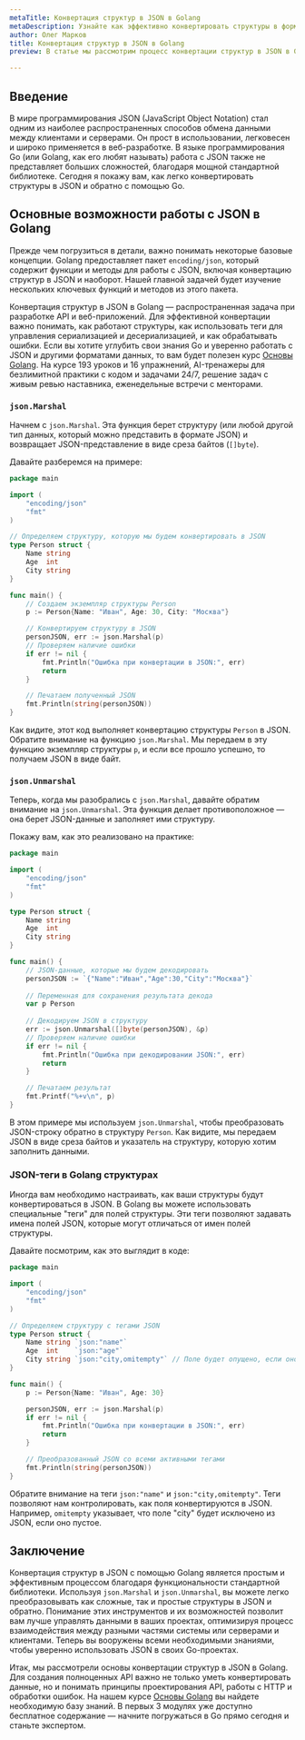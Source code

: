 ```yaml
---
metaTitle: Конвертация структур в JSON в Golang
metaDescription: Узнайте как эффективно конвертировать структуры в формате JSON в языке программирования Golang используя стандартную библиотеку и её возможности
author: Олег Марков
title: Конвертация структур в JSON в Golang
preview: В статье мы рассмотрим процесс конвертации структур в JSON в Golang используя стандартную библиотеку и проиллюстрируем возможности этой функции примерами кода которые помогут вам сориентироваться в практике

---
```


## Введение

В мире программирования JSON (JavaScript Object Notation) стал одним из наиболее распространенных способов обмена данными между клиентами и серверами. Он прост в использовании, легковесен и широко применяется в веб-разработке. В языке программирования Go (или Golang, как его любят называть) работа с JSON также не представляет больших сложностей, благодаря мощной стандартной библиотеке. Сегодня я покажу вам, как легко конвертировать структуры в JSON и обратно с помощью Go.

## Основные возможности работы с JSON в Golang

Прежде чем погрузиться в детали, важно понимать некоторые базовые концепции. Golang предоставляет пакет `encoding/json`, который содержит функции и методы для работы с JSON, включая конвертацию структур в JSON и наоборот. Нашей главной задачей будет изучение нескольких ключевых функций и методов из этого пакета.

Конвертация структур в JSON в Golang — распространенная задача при разработке API и веб-приложений. Для эффективной конвертации важно понимать, как работают структуры, как использовать теги для управления сериализацией и десериализацией, и как обрабатывать ошибки. Если вы хотите углубить свои знания Go и уверенно работать с JSON и другими форматами данных, то вам будет полезен курс [Основы Golang](https://purpleschool.ru/course/go-basics?utm_source=knowledgebase&utm_medium=text&utm_campaign=konvertatsiya-struktur-v-json-v-golang). На курсе 193 уроков и 16 упражнений, AI-тренажеры для безлимитной практики с кодом и задачами 24/7, решение задач с живым ревью наставника, еженедельные встречи с менторами.

### `json.Marshal`

Начнем с `json.Marshal`. Эта функция берет структуру (или любой другой тип данных, который можно представить в формате JSON) и возвращает JSON-представление в виде среза байтов (`[]byte`).

Давайте разберемся на примере:

```go
package main

import (
    "encoding/json"
    "fmt"
)

// Определяем структуру, которую мы будем конвертировать в JSON
type Person struct {
    Name string
    Age  int
    City string
}

func main() {
    // Создаем экземпляр структуры Person
    p := Person{Name: "Иван", Age: 30, City: "Москва"}

    // Конвертируем структуру в JSON
    personJSON, err := json.Marshal(p)
    // Проверяем наличие ошибки
    if err != nil {
        fmt.Println("Ошибка при конвертации в JSON:", err)
        return
    }

    // Печатаем полученный JSON
    fmt.Println(string(personJSON))
}
```

Как видите, этот код выполняет конвертацию структуры `Person` в JSON. Обратите внимание на функцию `json.Marshal`. Мы передаем в эту функцию экземпляр структуры `p`, и если все прошло успешно, то получаем JSON в виде байт.

### `json.Unmarshal`

Теперь, когда мы разобрались с `json.Marshal`, давайте обратим внимание на `json.Unmarshal`. Эта функция делает противоположное — она берет JSON-данные и заполняет ими структуру.

Покажу вам, как это реализовано на практике:

```go
package main

import (
    "encoding/json"
    "fmt"
)

type Person struct {
    Name string
    Age  int
    City string
}

func main() {
    // JSON-данные, которые мы будем декодировать
    personJSON := `{"Name":"Иван","Age":30,"City":"Москва"}`
    
    // Переменная для сохранения результата декода
    var p Person
    
    // Декодируем JSON в структуру
    err := json.Unmarshal([]byte(personJSON), &p)
    // Проверяем наличие ошибки
    if err != nil {
        fmt.Println("Ошибка при декодировании JSON:", err)
        return
    }

    // Печатаем результат
    fmt.Printf("%+v\n", p)
}
```

В этом примере мы используем `json.Unmarshal`, чтобы преобразовать JSON-строку обратно в структуру `Person`. Как видите, мы передаем JSON в виде среза байтов и указатель на структуру, которую хотим заполнить данными.

### JSON-теги в Golang структурах

Иногда вам необходимо настраивать, как ваши структуры будут конвертироваться в JSON. В Golang вы можете использовать специальные "теги" для полей структуры. Эти теги позволяют задавать имена полей JSON, которые могут отличаться от имен полей структуры.

Давайте посмотрим, как это выглядит в коде:

```go
package main

import (
    "encoding/json"
    "fmt"
)

// Определяем структуру с тегами JSON
type Person struct {
    Name string `json:"name"`
    Age  int    `json:"age"`
    City string `json:"city,omitempty"` // Поле будет опущено, если оно пустое
}

func main() {
    p := Person{Name: "Иван", Age: 30}

    personJSON, err := json.Marshal(p)
    if err != nil {
        fmt.Println("Ошибка при конвертации в JSON:", err)
        return
    }

    // Преобразованный JSON со всеми активными тегами
    fmt.Println(string(personJSON))
}
```

Обратите внимание на теги `json:"name"` и `json:"city,omitempty"`. Теги позволяют нам контролировать, как поля конвертируются в JSON. Например, `omitempty` указывает, что поле "city" будет исключено из JSON, если оно пустое.

## Заключение

Конвертация структур в JSON с помощью Golang является простым и эффективным процессом благодаря функциональности стандартной библиотеки. Используя `json.Marshal` и `json.Unmarshal`, вы можете легко преобразовывать как сложные, так и простые структуры в JSON и обратно. Понимание этих инструментов и их возможностей позволит вам лучше управлять данными в ваших проектах, оптимизируя процесс взаимодействия между разными частями системы или серверами и клиентами. Теперь вы вооружены всеми необходимыми знаниями, чтобы уверенно использовать JSON в своих Go-проектах.

Итак, мы рассмотрели основы конвертации структур в JSON в Golang. Для создания полноценных API важно не только уметь конвертировать данные, но и понимать принципы проектирования API, работы с HTTP и обработки ошибок. На нашем курсе [Основы Golang](https://purpleschool.ru/course/go-basics?utm_source=knowledgebase&utm_medium=text&utm_campaign=konvertatsiya-struktur-v-json-v-golang) вы найдете необходимую базу знаний. В первых 3 модулях уже доступно бесплатное содержание — начните погружаться в Go прямо сегодня и станьте экспертом.
